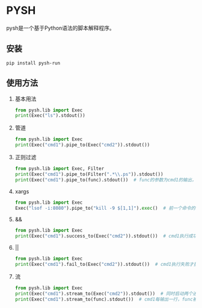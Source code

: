 # PYSH

pysh是一个基于Python语法的脚本解释程序。

## 安装

```
pip install pysh-run
```

## 使用方法

1. 基本用法 
    ```python
    from pysh.lib import Exec
    print(Exec("ls").stdout())
    ```

2. 管道
    ```python
    from pysh.lib import Exec
    print(Exec("cmd1").pipe_to(Exec("cmd2")).stdout())
    ```

3. 正则过滤
    ```python
    from pysh.lib import Exec, Filter
    print(Exec("cmd1").pipe_to(Filter(".*\\.ps")).stdout())
    print(Exec("cmd1").pipe_to(func).stdout())  # func的参数为cmd1的输出，输出结果为func的返回值
    ```

4. xargs
    ```python
    from pysh.lib import Exec
    Exec("lsof -i:8080").pipe_to("kill -9 $[1,1]").exec()  # 前一个命令的输出内容作为后一个命令的参数
    ```

5. &&
    ```python
    from pysh.lib import Exec
    print(Exec("cmd1").success_to(Exec("cmd2")).stdout())  # cmd1执行成功才执行cmd2
    ```

6. ||
    ```python
    from pysh.lib import Exec
    print(Exec("cmd1").fail_to(Exec("cmd2")).stdout())  # cmd1执行失败才执行cmd2
    ```

7. 流
    ```python
    from pysh.lib import Exec
    print(Exec("cmd1").stream_to(Exec("cmd2")).stdout())  # 同时启动两个进程，把cmd1的输出实时写入cmd2
    print(Exec("cmd1").stream_to(func).stdout())  # cmd1每输出一行，func被调用一次
    ```
